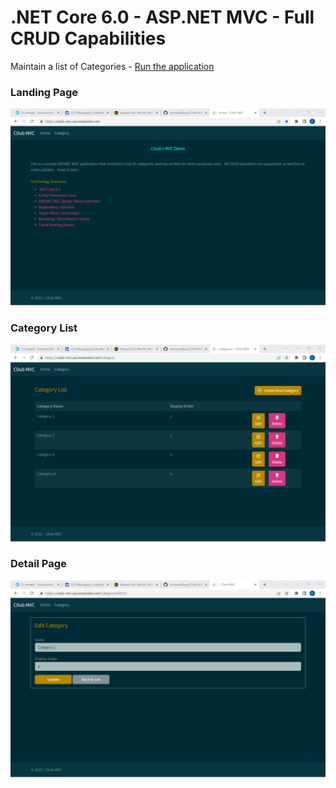 # .NET Core 6.0 - ASP.NET MVC - Full CRUD Capabilities

Maintain a list of Categories -  [Run the application](https://cdub-mvc.azurewebsites.net)


### Landing Page
<img src="https://github.com/chriswoodbury/CDub-MVC-Crud/blob/master/BulkyBookWeb/wwwroot/images/cdub_mvc_overview.png" alt="alt text" Title="Landing Page">

### Category List
<img src="https://github.com/chriswoodbury/CDub-MVC-Crud/blob/master/BulkyBookWeb/wwwroot/images/cdub_mvc_category_list.png" alt="alt text" Title="Category List">

### Detail Page
<img src="https://github.com/chriswoodbury/CDub-MVC-Crud/blob/master/BulkyBookWeb/wwwroot/images/cdub_mvc_detail_page.png" alt="alt text" Title="Detail Page">
